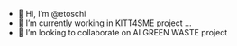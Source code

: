 - 👋 Hi, I’m @etoschi
- 👀 I’m currently working in KITT4SME project ...
- 💞️ I’m looking to collaborate on AI GREEN WASTE project

<!---
etoschi/etoschi is a ✨ special ✨ repository because its `README.md` (this file) appears on your GitHub profile.
You can click the Preview link to take a look at your changes.
--->
